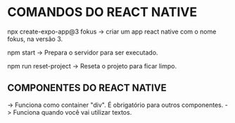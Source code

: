 # COMANDOS DO REACT NATIVE
npx create-expo-app@3 fokus
-> criar um app react native com o nome fokus, na versão 3.

npm start
-> Prepara o servidor para ser executado.

npm run reset-project
-> Reseta o projeto para ficar limpo.

## COMPONENTES DO REACT NATIVE
<View></View> -> Funciona como container "div". É obrigatório para outros componentes.
<Text></Text> -> Funciona quando você vai utilizar textos.